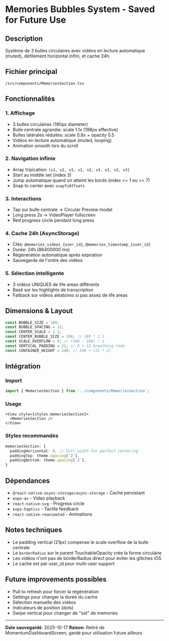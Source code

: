# Memories Bubbles System - Saved for Future Use

## Description
Système de 3 bulles circulaires avec vidéos en lecture automatique (muted), défilement horizontal infini, et cache 24h.

## Fichier principal
`/src/components/MemoriesSection.tsx`

## Fonctionnalités

### 1. **Affichage**
- 3 bulles circulaires (180px diameter)
- Bulle centrale agrandie: scale 1.1x (198px effective)
- Bulles latérales réduites: scale 0.8x + opacity 0.5
- Vidéos en lecture automatique (muted, looping)
- Animation smooth lors du scroll

### 2. **Navigation infinie**
- Array tripication: `[v1, v2, v3, v1, v2, v3, v1, v2, v3]`
- Start au middle set (index 3)
- Jump automatique quand on atteint les bords (index <= 1 ou >= 7)
- Snap to center avec `snapToOffsets`

### 3. **Interactions**
- Tap sur bulle centrale → Circular Preview modal
- Long press 2s → VideoPlayer fullscreen
- Red progress circle pendant long press

### 4. **Cache 24h** (AsyncStorage)
- Clés: `@memories_videos_{user_id}`, `@memories_timestamp_{user_id}`
- Durée: 24h (86400000 ms)
- Régénération automatique après expiration
- Sauvegarde de l'ordre des vidéos

### 5. **Sélection intelligente**
- 3 vidéos UNIQUES de life areas différents
- Basé sur les highlights de transcription
- Fallback sur vidéos aléatoires si pas assez de life areas

## Dimensions & Layout

```typescript
const BUBBLE_SIZE = 180;
const BUBBLE_SPACING = 12;
const CENTER_SCALE = 1.1;
const CENTER_BUBBLE_SIZE = 198; // 180 * 1.1
const SCALE_OVERFLOW = 9; // (198 - 180) / 2
const VERTICAL_PADDING = 21; // 9 + 12 breathing room
const CONTAINER_HEIGHT = 240; // 198 + (21 * 2)
```

## Intégration

### Import
```typescript
import { MemoriesSection } from '../components/MemoriesSection';
```

### Usage
```tsx
<View style={styles.memoriesSection}>
  <MemoriesSection />
</View>
```

### Styles recommandés
```typescript
memoriesSection: {
  paddingHorizontal: 0, // Full width for perfect centering
  paddingTop: theme.spacing['2'],
  paddingBottom: theme.spacing['2'],
}
```

## Dépendances
- `@react-native-async-storage/async-storage` - Cache persistant
- `expo-av` - Video playback
- `react-native-svg` - Progress circle
- `expo-haptics` - Tactile feedback
- `react-native-reanimated` - Animations

## Notes techniques
- Le padding vertical (21px) compense le scale overflow de la bulle centrale
- Le `borderRadius` sur le parent TouchableOpacity crée la forme circulaire
- Les vidéos n'ont pas de borderRadius direct pour éviter les glitches iOS
- Le cache est par user_id pour multi-user support

## Future improvements possibles
- Pull to refresh pour forcer la régénération
- Settings pour changer la durée du cache
- Sélection manuelle des vidéos
- Indicateurs de position (dots)
- Swipe vertical pour changer de "set" de memories

---
**Date sauvegardé**: 2025-10-17
**Raison**: Retiré de MomentumDashboardScreen, gardé pour utilisation future ailleurs
